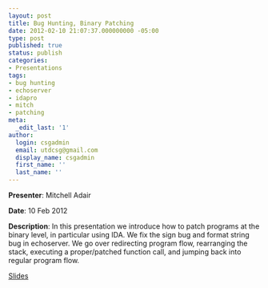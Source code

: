 ```yaml
---
layout: post
title: Bug Hunting, Binary Patching
date: 2012-02-10 21:07:37.000000000 -05:00
type: post
published: true
status: publish
categories:
- Presentations
tags:
- bug hunting
- echoserver
- idapro
- mitch
- patching
meta:
  _edit_last: '1'
author:
  login: csgadmin
  email: utdcsg@gmail.com
  display_name: csgadmin
  first_name: ''
  last_name: ''
---
```


**Presenter**: Mitchell Adair

**Date**: 10 Feb 2012

**Description**: In this presentation we introduce how to patch programs at the binary level, in particular using IDA. We fix the sign bug and format string bug in echoserver. We go over redirecting program flow, rearranging the stack, executing a proper/patched function call, and jumping back into regular program flow.

[Slides](http://csg.utdallas.edu/wp-content/uploads/2012/08/patching-presentation.pdf)
